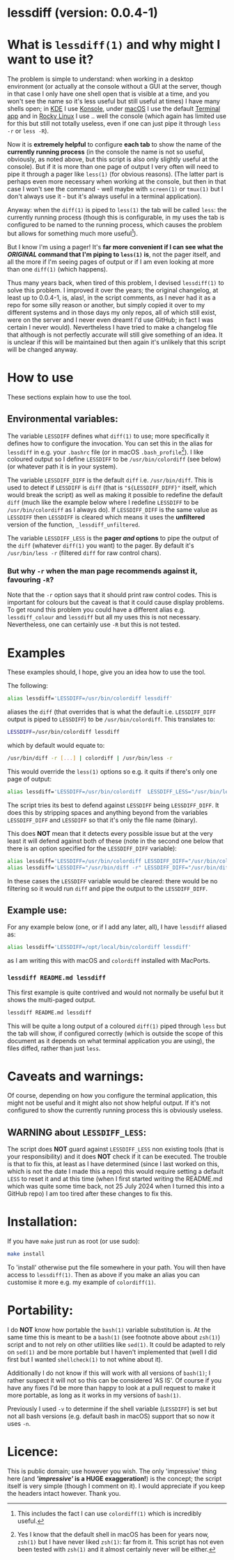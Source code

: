 # lessdiff (version: 0.0.4-1)

# What is `lessdiff(1)` and why might I want to use it?

The problem is simple to understand: when working in a desktop environment (or
actually at the console without a GUI at the server, though in that case I only
have one shell open that is visible at a time, and you won't see the name so
it's less useful but still useful at times) I have many shells open; in
[KDE](https://kde.org) I use [Konsole](https://konsole.kde.org), under
[macOS](https://www.apple.com/macos/) I use the default [Terminal
app](https://support.apple.com/en-gb/guide/terminal/welcome/mac) and in [Rocky
Linux](https://rockylinux.org) I use .. well the console (which again has
limited use for this but still not totally useless, even if one can just pipe it
through `less -r` or `less -R`).

Now it is **extremely helpful** to configure **each tab** to show the name of
the **currently running process** (in the console the name is not so useful,
obviously, as noted above, but this script is also only slightly useful at the
console). But if it is more than one page of output I very often will need to
pipe it through a pager like `less(1)` (for obvious reasons).  (The latter part
is perhaps even more necessary when working at the console, but then in that
case I won't see the command - well maybe with `screen(1)` or `tmux(1)` but I
don't always use it - but it's always useful in a terminal application).

Anyway: when the `diff(1)` is piped to `less(1)` the tab will be called `less`:
the currently running process (though this is configurable, in my uses
the tab is configured to be named to the running process, which causes the
problem but allows for something much more useful[^0]).

But I know I'm using a pager! It's **far more convenient if I can see what the
_ORIGINAL_ command that I'm piping to `less(1)` is**, not the pager itself, and
all the more if I'm seeing pages of output or if I am even looking at more than
one `diff(1)` (which happens).

Thus many years back, when tired of this problem, I devised `lessdiff(1)` to
solve this problem. I improved it over the years; the original changelog, at
least up to 0.0.4-1, is, alas!, in the script comments, as I never had it as a
repo for some silly reason or another, but simply copied it over to my different
systems and in those days my only repos, all of which still exist, were on the
server and I never even dreamt I'd use GitHub; in fact I was certain I never
would). Nevertheless I have tried to make a changelog file that although is not
perfectly accurate will still give something of an idea. It is unclear if this
will be maintained but then again it's unlikely that this script will be changed
anyway.


# How to use

These sections explain how to use the tool.

## Environmental variables:

The variable `LESSDIFF` defines what `diff(1)` to use; more specifically it defines
how to configure the invocation. You can set this in the alias for `lessdiff`
in e.g. your `.bashrc` file (or in macOS `.bash_profile`[^1]). I like coloured
output so I define `LESSDIFF` to be `/usr/bin/colordiff` (see below) (or
whatever path it is in your system).

The variable `LESSDIFF_DIFF` is the default `diff` i.e. `/usr/bin/diff`. This is
used to detect if `LESSDIFF` is `diff` (that is `"${LESSDIFF_DIFF}"` itself,
which would break the script) as well as making it possible to redefine the
default `diff` (much like the example below where I redefine `LESSDIFF` to be
`/usr/bin/colordiff` as I always do). If `LESSDIFF_DIFF` is the same value as
`LESSDIFF` then `LESSDIFF` is cleared which means it uses the **unfiltered**
version of the function, `_lessdiff_unfiltered`.

The variable `LESSDIFF_LESS` is the **pager _and_ options** to pipe the output of
the `diff` (whatever `diff(1)` you want) to the pager. By default it's
`/usr/bin/less -r` (filtered `diff` for raw control chars).

### But why `-r` when the man page recommends against it, favouring `-R`?

Note that the `-r` option says that it should print raw control codes. This is
important for colours but the caveat is that it could cause display problems. To
get round this problem you could have a different alias e.g. `lessdiff_colour`
and `lessdiff` but all my uses this is not necessary. Nevertheless, one can
certainly use `-R` but this is not tested.


[^0]: This includes the fact I can use `colordiff(1)` which is incredibly
useful.

[^1]: Yes I know that the default shell in macOS has been for years now,
`zsh(1)` but I have never liked `zsh(1)`: far from it. This script has not even
been tested with `zsh(1)` and it almost certainly never will be either.

# Examples

These examples should, I hope, give you an idea how to use the tool.

The following:

```sh
alias lessdiff='LESSDIFF=/usr/bin/colordiff lessdiff'
```


aliases the `diff` (that overrides that is what the default i.e. `LESSDIFF_DIFF`
output is piped to `LESSDIFF`) to be `/usr/bin/colordiff`. This translates to:

```sh
LESSDIFF=/usr/bin/colordiff lessdiff
```

which by default would equate to:

```sh
/usr/bin/diff -r [...] | colordiff | /usr/bin/less -r
```

This would override the `less(1)` options so e.g. it quits if there's only one
page of output:

```sh
alias lessdiff='LESSDIFF=/usr/bin/colordiff  LESSDIFF_LESS="/usr/bin/less -rF" lessdiff'
```

The script tries its best to defend against `LESSDIFF` being `LESSDIFF_DIFF`. It
does this by stripping spaces and anything beyond from the variables
`LESSDIFF_DIFF` and `LESSDIFF` so that it's only the file name (binary).

This does **NOT** mean that it detects every possible issue but at the very
least it will defend against both of these (note in the second one below that
there is an option specified for the `LESSDIFF_DIFF` variable):

```sh
alias lessdiff='LESSDIFF=/usr/bin/colordiff LESSDIFF_DIFF="/usr/bin/colordiff" lessdiff'
alias lessdiff='LESSDIFF="/usr/bin/diff -r" LESSDIFF_DIFF="/usr/bin/diff -r" lessdiff'
```

In these cases the `LESSDIFF` variable would be cleared: there would be no
filtering so it would run `diff` and pipe the output to the `LESSDIFF_DIFF`.


## Example use:

For any example below (one, or if I add any later, all), I have `lessdiff`
aliased as:


```sh
alias lessdiff='LESSDIFF=/opt/local/bin/colordiff lessdiff'
```

as I am writing this with macOS and `colordiff` installed with MacPorts.

### `lessdiff README.md lessdiff`

This first example is quite contrived and would not normally be useful but it
shows the multi-paged output.

```sh
lessdiff README.md lessdiff
```

This will be quite a long output of a coloured `diff(1)` piped through `less`
but the tab will show, if configured correctly (which is outside the scope of
this document as it depends on what terminal application you are using), the
files diffed, rather than just `less`.


# Caveats and warnings:

Of course, depending on how you configure the terminal application, this might
not be useful and it might also not show helpful output. If it's not configured
to show the currently running process this is obviously useless.


## WARNING about `LESSDIFF_LESS`:

The script does **NOT** guard against `LESSDIFF_LESS` non existing tools (that
is your responsibility) and it does **NOT** check if it can be executed. The
trouble is that to fix this, at least as I have determined (since I last worked
on this, which is not the date I made this a repo) this would require setting a
default `LESS` to reset it and at this time (when I first started writing the
README.md which was quite some time back, not 25 July 2024 when I turned this
into a GitHub repo) I am too tired after these changes to fix this.


# Installation:

If you have `make` just run as root (or use sudo):

```sh
make install
```

To 'install' otherwise put the file somewhere in your path. You will then have
access to `lessdiff(1)`. Then as above if you make an alias you can customise it more
e.g. my example of `colordiff(1)`.


# Portability:

I do **NOT** know how portable the `bash(1)` variable substitution is. At the same
time this is meant to be a `bash(1)` (see footnote above about `zsh(1)`) script and
to not rely on other utilities like `sed(1)`. It could be adapted to rely on
`sed(1)` and be more portable but I haven't implemented that (well I did first
but I wanted `shellcheck(1)` to not whine about it).

Additionally I do not know if this will work with all versions of `bash(1)`; I
rather suspect it will not so this can be considered 'AS IS'. Of course if you
have any fixes I'd be more than happy to look at a pull request to make it more
portable, as long as it works in my versions of `bash(1)`.

Previously I used `-v` to determine if the shell variable (`LESSDIFF`) is set
but not all bash versions (e.g. default bash in macOS) support that so now it
uses `-n`.


# Licence:

This is public domain; use however you wish. The only 'impressive' thing here
(and **_'impressive'_ is a HUGE exaggeration!**) is the concept; the script
itself is very simple (though I comment on it). I would appreciate if you keep
the headers intact however. Thank you.
